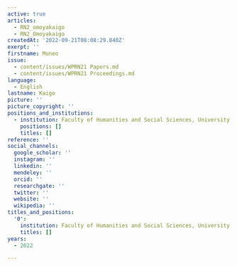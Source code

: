 ```yaml
---
active: true
articles:
  - RN2_omoyakaigo
  - RN2_Omoyakaigo
createdAt: '2022-09-21T08:08:29.840Z'
exerpt: ''
firstname: Muneo
issue:
  - content/issues/WPRN21 Papers.md
  - content/issues/WPRN21 Proceedings.md
language:
  - English
lastname: Kaigo
picture: ''
picture_copyright: ''
positions_and_institutions:
  - institution: Faculty of Humanities and Social Sciences, University of Tsukuba, Japan
    positions: []
    titles: []
reference: ''
social_channels:
  google_scholar: ''
  instagram: ''
  linkedin: ''
  mendeley: ''
  orcid: ''
  researchgate: ''
  twitter: ''
  website: ''
  wikipedia: ''
titles_and_positions:
  '0':
    institution: Faculty of Humanities and Social Sciences, University of Tsukuba, Japan
    titles: []
years:
  - 2022

---
```

